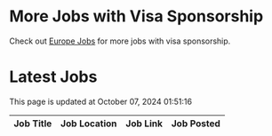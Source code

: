 # More Jobs with Visa Sponsorship

Check out [Europe Jobs](https://github.com/sureshparimi/europejobs#latest-jobs) for more jobs with visa sponsorship.

# Latest Jobs

This page is updated at October 07, 2024 01:51:16

| Job Title | Job Location | Job Link | Job Posted |
| --- | --- | --- | --- |
